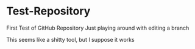 # Test-Repository
First Test of GitHub Repository
Just playing around with editing a branch

This seems like a shitty tool, but I suppose it works


